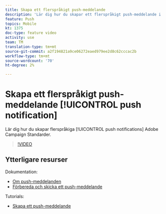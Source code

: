 ```yaml
---
title: Skapa ett flerspråkigt push-meddelande
description: 'Lär dig hur du skapar ett flerspråkigt push-meddelande i Adobe Campaign Standard (ACS). '
feature: Push
topics: Mobile
kt: 1375
doc-type: feature video
activity: use
team: TM
translation-type: tm+mt
source-git-commit: a2f194821a9ce06272eaed979ee2d8c62cccac2b
workflow-type: tm+mt
source-wordcount: '70'
ht-degree: 2%

---
```



# Skapa ett flerspråkigt push-meddelande [!UICONTROL push notification]

Lär dig hur du skapar flerspråkiga [!UICONTROL push notifications] Adobe Campaign Standarder.

>[!VIDEO](https://video.tv.adobe.com/v/23304?quality=12)

## Ytterligare resurser

Dokumentation:

* [Om push-meddelanden](https://docs.adobe.com/content/help/en/campaign-standard/using/communication-channels/push-notifications/about-push-notifications.html)
* [Förbereda och skicka ett push-meddelande](https://docs.adobe.com/content/help/en/campaign-standard/using/communication-channels/push-notifications/preparing-and-sending-a-push-notification.html)

Tutorials:

* [Skapa ett push-meddelande](/help/communication-channels/mobile/push-notifications/creating-a-push-notification.md)

